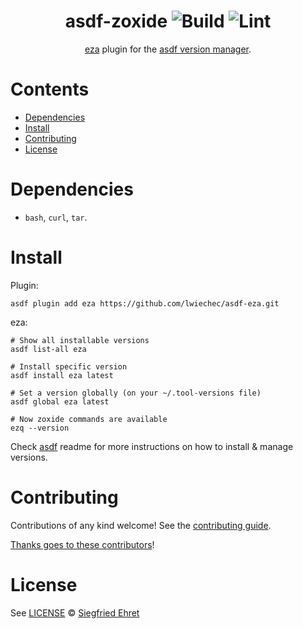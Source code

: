 <div align="center">

# asdf-zoxide ![Build](https://github.com/lwiechec/asdf-eza/workflows/Build/badge.svg) ![Lint](https://github.com/lwiechec/asdf-eza/workflows/Lint/badge.svg)

[eza](https://github.com/eza-community/eza) plugin for the [asdf version manager](https://asdf-vm.com).

</div>

# Contents

- [Dependencies](#dependencies)
- [Install](#install)
- [Contributing](#contributing)
- [License](#license)

# Dependencies

- `bash`, `curl`, `tar`.

# Install

Plugin:

```shell
asdf plugin add eza https://github.com/lwiechec/asdf-eza.git
```

eza:

```shell
# Show all installable versions
asdf list-all eza

# Install specific version
asdf install eza latest

# Set a version globally (on your ~/.tool-versions file)
asdf global eza latest

# Now zoxide commands are available
ezq --version
```

Check [asdf](https://github.com/asdf-vm/asdf) readme for more instructions on how to
install & manage versions.

# Contributing

Contributions of any kind welcome! See the [contributing guide](contributing.md).

[Thanks goes to these contributors](https://github.com/lwiechec/asdf-eza/graphs/contributors)!

# License

See [LICENSE](LICENSE) © [Siegfried Ehret](https://github.com/SiegfriedEhret/)
